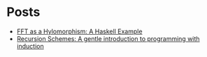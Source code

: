 # Posts

- [FFT as a Hylomorphism: A Haskell Example](/posts/fft-hylo/)
- [Recursion Schemes: A gentle introduction to programming with induction](/posts/recursion-schemes/)
